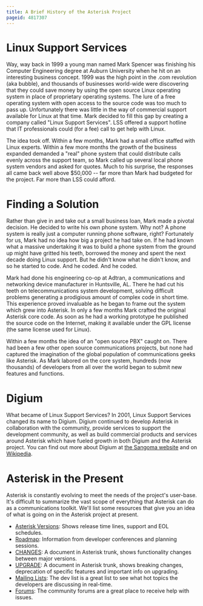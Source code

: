```yaml
---
title: A Brief History of the Asterisk Project
pageid: 4817307
---
```


Linux Support Services
======================

Way, way back in 1999 a young man named Mark Spencer was finishing his Computer Engineering degree at Auburn University when he hit on an interesting business concept.  1999 was the high point in the .com revolution (aka bubble), and thousands of businesses world-wide were discovering that they could save money by using the open source Linux operating system in place of proprietary operating systems.  The lure of a free operating system with open access to the source code was too much to pass up.  Unfortunately there was little in the way of commercial support available for Linux at that time.  Mark decided to fill this gap by creating a company called "Linux Support Services".  LSS offered a support hotline that IT professionals could (for a fee) call to get help with Linux.

The idea took off.  Within a few months, Mark had a small office staffed with Linux experts.  Within a few more months the growth of the business expanded demanded a "real" phone system that could distribute calls evenly across the support team, so Mark called up several local phone system vendors and asked for quotes.  Much to his surprise, the responses all came back well above $50,000 -- far more than Mark had budgeted for the project.  Far more than LSS could afford.

Finding a Solution
==================

Rather than give in and take out a small business loan, Mark made a pivotal decision.  He decided to write his own phone system.  Why not?  A phone system is really just a computer running phone software, right?  Fortunately for us, Mark had no idea how big a project he had take on.  If he had known what a massive undertaking it was to build a phone system from the ground up might have gritted his teeth, borrowed the money and spent the next decade doing Linux support.  But he didn't know what he didn't know, and so he started to code.  And he coded.  And he coded.

Mark had done his engineering co-op at Adtran, a communications and networking device manufacturer in Huntsville, AL.  There he had cut his teeth on telecommunications system development, solving difficult problems generating a prodigious amount of complex code in short time.  This experience proved invaluable as he began to frame out the system which grew into Asterisk.  In only a few months Mark crafted the original Asterisk core code.  As soon as he had a working prototype he published the source code on the Internet, making it available under the GPL license (the same license used for Linux).

Within a few months the idea of an "open source PBX" caught on.  There had been a few other open source communications projects, but none had captured the imagination of the global population of communications geeks like Asterisk.  As Mark labored on the core system, hundreds (now thousands) of developers from all over the world began to submit new features and functions. 

Digium
======

What became of Linux Support Services? In 2001, Linux Support Services changed its name to Digium. Digium continued to develop Asterisk in collaboration with the community, provide services to support the development community, as well as build commercial products and services around Asterisk which have fueled growth in both Digium and the Asterisk project. You can find out more about Digium at [the Sangoma website](https://www.sangoma.com/open-source/) and on [Wikipedia](http://en.wikipedia.org/wiki/Digium).

Asterisk in the Present
=======================

Asterisk is constantly evolving to meet the needs of the project's user-base. It's difficult to summarize the vast scope of everything that Asterisk can do as a communications toolkit. We'll list some resources that give you an idea of what is going on in the Asterisk project at present.

* [Asterisk Versions](/About-the-Project/Asterisk-Versions): Shows release time lines, support and EOL schedules.
* [Roadmap](/Development/Roadmap): Information from developer conferences and planning sessions.
* [CHANGES](https://github.com/asterisk/asterisk/blob/master/CHANGES): A document in Asterisk trunk, shows functionality changes between major versions.
* [UPGRADE](https://github.com/asterisk/asterisk/blob/master/UPGRADE.txt): A document in Asterisk trunk, shows breaking changes, deprecation of specific features and important info on upgrading.
* [Mailing Lists](https://www.asterisk.org/community/discuss): The dev list is a great list to see what hot topics the developers are discussing in real-time.
* [Forums](https://community.asterisk.org): The community forums are a great place to receive help with issues.




